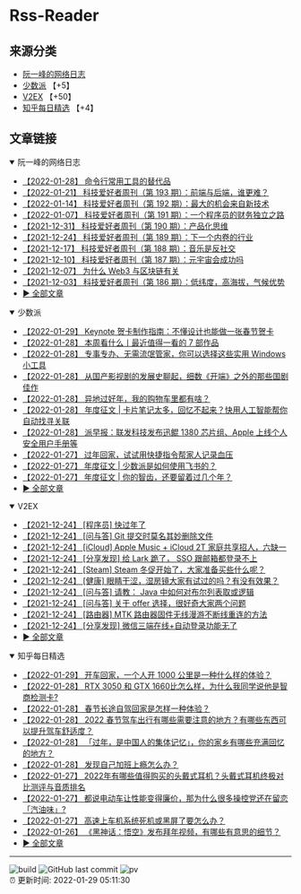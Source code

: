 # Rss-Reader

## 来源分类

* [阮一峰的网络日志](#阮一峰的网络日志)
* [少数派](#少数派) 【+5】
* [V2EX](#V2EX) 【+50】
* [知乎每日精选](#知乎每日精选) 【+4】

## 文章链接

<details open>
    <summary id="阮一峰的网络日志">
     阮一峰的网络日志
    </summary>


* [【2022-01-28】 命令行常用工具的替代品](http://www.ruanyifeng.com/blog/2022/01/cli-alternative-tools.html)
* [【2022-01-21】 科技爱好者周刊（第 193 期）：前端与后端，谁更难？](http://www.ruanyifeng.com/blog/2022/01/weekly-issue-193.html)
* [【2022-01-14】 科技爱好者周刊（第 192 期）：最大的机会来自新技术](http://www.ruanyifeng.com/blog/2022/01/weekly-issue-192.html)
* [【2022-01-07】 科技爱好者周刊（第 191 期）：一个程序员的财务独立之路](http://www.ruanyifeng.com/blog/2022/01/weekly-issue-191.html)
* [【2021-12-31】 科技爱好者周刊（第 190 期）：产品化思维](http://www.ruanyifeng.com/blog/2021/12/weekly-issue-190.html)
* [【2021-12-24】 科技爱好者周刊（第 189 期）：下一个内卷的行业](http://www.ruanyifeng.com/blog/2021/12/weekly-issue-189.html)
* [【2021-12-17】 科技爱好者周刊（第 188 期）：音乐是反社交](http://www.ruanyifeng.com/blog/2021/12/weekly-issue-188.html)
* [【2021-12-10】 科技爱好者周刊（第 187 期）：元宇宙会成功吗](http://www.ruanyifeng.com/blog/2021/12/weekly-issue-187.html)
* [【2021-12-07】 为什么 Web3 与区块链有关](http://www.ruanyifeng.com/blog/2021/12/web3.html)
* [【2021-12-03】 科技爱好者周刊（第 186 期）：低纬度，高海拔，气候优势](http://www.ruanyifeng.com/blog/2021/12/weekly-issue-186.html)
* [:arrow_forward: 全部文章](data/阮一峰的网络日志.md)
</details>

<details open>
    <summary id="少数派">
     少数派
    </summary>


* [【2022-01-29】 Keynote 贺卡制作指南：不懂设计也能做一张春节贺卡](https://sspai.com/post/71224)
* [【2022-01-28】 本周看什么丨最近值得一看的 7 部作品](https://sspai.com/post/71211)
* [【2022-01-28】 专事专办、无需流氓管家，你可以选择这些实用 Windows 小工具](https://sspai.com/post/71216)
* [【2022-01-28】 从国产影视剧的发展史聊起，细数《开端》之外的那些国剧佳作](https://sspai.com/post/69353)
* [【2022-01-28】 异地过好年，我的购物车里都有啥？](https://sspai.com/post/71161)
* [【2022-01-28】 年度征文 | 卡片笔记太多，回忆不起来？快用人工智能帮你自动找寻关联](https://sspai.com/post/71093)
* [【2022-01-28】 派早报：联发科技发布迅鲲 1380 芯片组、Apple 上线个人安全用户手册等](https://sspai.com/post/71205)
* [【2022-01-27】 过年回家，试试用快捷指令帮家人记录血压](https://sspai.com/prime/story/shortcuts-blood-pressure-monitering)
* [【2022-01-27】 年度征文 | 少数派是如何使用飞书的？](https://sspai.com/post/71137)
* [【2022-01-27】 年度征文 | 你的智齿，还要留着过几个年？](https://sspai.com/post/70677)
* [:arrow_forward: 全部文章](data/少数派.md)
</details>

<details open>
    <summary id="V2EX">
     V2EX
    </summary>


* [【2021-12-24】 [程序员] 快过年了](https://www.v2ex.com/t/824201)
* [【2021-12-24】 [问与答] Git 提交时莫名其妙删除文件](https://www.v2ex.com/t/824200)
* [【2021-12-24】 [iCloud] Apple Music + iCloud 2T 家庭共享招人，六缺一](https://www.v2ex.com/t/824199)
* [【2021-12-24】 [分享发现] 给 Lark 跪了， SSO 跟邮箱都登录不上](https://www.v2ex.com/t/824198)
* [【2021-12-24】 [Steam] Steam 冬促开始了，大家准备买些什么呢？](https://www.v2ex.com/t/824197)
* [【2021-12-24】 [健康] 眼睛干涩，湿房镜大家有试过的吗？有没有效果？](https://www.v2ex.com/t/824196)
* [【2021-12-24】 [问与答] 请教： Java 中如何对布尔列表取或逻辑](https://www.v2ex.com/t/824194)
* [【2021-12-24】 [问与答] 关于 offer 选择，很好奇大家两个问题](https://www.v2ex.com/t/824192)
* [【2021-12-24】 [路由器] MTK 路由器固件无线漫游不断线重连的方法](https://www.v2ex.com/t/824191)
* [【2021-12-24】 [分享发现] 微信三端在线+自动登录功能无了](https://www.v2ex.com/t/824190)
* [:arrow_forward: 全部文章](data/V2EX.md)
</details>

<details open>
    <summary id="知乎每日精选">
     知乎每日精选
    </summary>


* [【2022-01-29】 开车回家，一个人开 1000 公里是一种什么样的体验？](http://www.zhihu.com/question/470105674/answer/2328885472?utm_campaign=rss&utm_medium=rss&utm_source=rss&utm_content=title)
* [【2022-01-28】 RTX 3050 和 GTX 1660比怎么样，为什么我同学说他是智商检测卡?](http://www.zhihu.com/question/461380156/answer/2326616016?utm_campaign=rss&utm_medium=rss&utm_source=rss&utm_content=title)
* [【2022-01-28】 春节长途自驾回家是怎样一种体验？](http://www.zhihu.com/question/265769952/answer/2328376096?utm_campaign=rss&utm_medium=rss&utm_source=rss&utm_content=title)
* [【2022-01-28】 2022 春节驾车出行有哪些需要注意的地方？有哪些东西可以提升驾车舒适度？](http://www.zhihu.com/question/511508376/answer/2328362103?utm_campaign=rss&utm_medium=rss&utm_source=rss&utm_content=title)
* [【2022-01-28】 「过年，是中国人的集体记忆」，你的家乡有哪些充满回忆的地方？](http://www.zhihu.com/question/509979111/answer/2327877344?utm_campaign=rss&utm_medium=rss&utm_source=rss&utm_content=title)
* [【2022-01-28】 发现自己加班上瘾怎么办？](http://www.zhihu.com/question/509678375/answer/2326282351?utm_campaign=rss&utm_medium=rss&utm_source=rss&utm_content=title)
* [【2022-01-27】 2022年有哪些值得购买的头戴式耳机？头戴式耳机终极对比测评与音质排名](http://zhuanlan.zhihu.com/p/65766648?utm_campaign=rss&utm_medium=rss&utm_source=rss&utm_content=title)
* [【2022-01-27】 都说电动车让性能变得廉价，那为什么很多操控党还在留恋「汽油味」?](http://www.zhihu.com/question/513526361/answer/2326837461?utm_campaign=rss&utm_medium=rss&utm_source=rss&utm_content=title)
* [【2022-01-27】 高速上车机系统死机或黑屏了要怎么办？](http://www.zhihu.com/question/511927934/answer/2326464453?utm_campaign=rss&utm_medium=rss&utm_source=rss&utm_content=title)
* [【2022-01-26】 《黑神话：悟空》发布拜年视频，有哪些有意思的细节？](http://www.zhihu.com/question/513444321/answer/2325345743?utm_campaign=rss&utm_medium=rss&utm_source=rss&utm_content=title)
* [:arrow_forward: 全部文章](data/知乎每日精选.md)
</details>


---

![build](https://github.com/LikaiLee/rss-reader/workflows/rss%20reader/badge.svg)
![GitHub last commit](https://img.shields.io/github/last-commit/likailee/rss-reader)
![pv](https://pageview.vercel.app/?github_user=likailee) <br>
:alarm_clock: 更新时间: 2022-01-29 05:11:30
